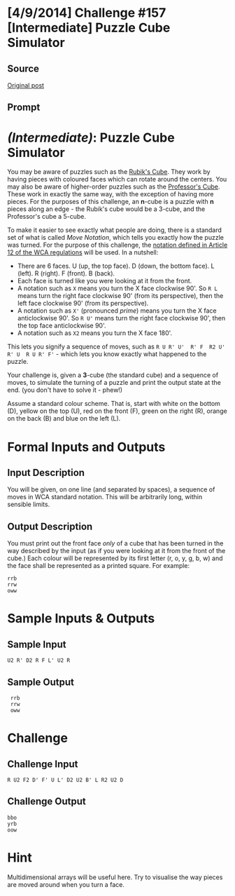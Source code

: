# [4/9/2014] Challenge #157 [Intermediate] Puzzle Cube Simulator

## Source

[Original post](https://old.reddit.com/r/dailyprogrammer/comments/22k8hu/492014_challenge_157_intermediate_puzzle_cube/)

## Prompt

# [](#IntermediateIcon) _(Intermediate)_: Puzzle Cube Simulator

You may be aware of puzzles such as the [Rubik's Cube](http://img1.wikia.nocookie.net/__cb20130909182419/maditsmadfunny/images/e/ee/Rubik%27s_Cube_cropped.jpg). They work by having pieces with coloured faces which can rotate around the centers. You may also be aware of higher-order puzzles such as the [Professor's Cube](http://upload.wikimedia.org/wikipedia/commons/f/fe/Professors_cube.jpg). These work in exactly the same way, with the exception of having more pieces. For the purposes of this challenge, an **n**-cube is a puzzle with **n** pieces along an edge - the Rubik's cube would be a 3-cube, and the Professor's cube a 5-cube.

To make it easier to see exactly what people are doing, there is a standard set of what is called *Move Notation*, which tells you exactly how the puzzle was turned. For the purpose of this challenge, the [notation defined in Article 12 of the WCA regulations](https://www.worldcubeassociation.org/regulations/#article-12-notation) will be used. In a nutshell:

* There are 6 faces. U (up, the top face). D (down, the bottom face). L (left). R (right). F (front). B (back).
* Each face is turned like you were looking at it from the front.
* A notation such as `X` means you turn the X face clockwise 90'. So `R L` means turn the right face clockwise 90' (from its perspective), then the left face clockwise 90' (from its perspective).
* A notation such as `X'` (pronounced *prime*) means you turn the X face anticlockwise 90'. So `R U'` means turn the right face clockwise 90', then the top face anticlockwise 90'.
* A notation such as `X2` means you turn the X face 180'.

This lets you signify a sequence of moves, such as `R U R' U'  R' F  R2 U' R' U  R U R' F'` - which lets you know exactly what happened to the puzzle.

Your challenge is, given a **3**-cube (the standard cube) and a sequence of moves, to simulate the turning of a puzzle and print the output state at the end. (you don't have to solve it - phew!)

Assume a standard colour scheme. That is, start with white on the bottom (D), yellow on the top (U), red on the front (F), green on the right (R), orange on the back (B) and blue on the left (L).

# Formal Inputs and Outputs

## Input Description

You will be given, on one line (and separated by spaces), a sequence of moves in WCA standard notation. This will be arbitrarily long, within sensible limits.

## Output Description

You must print out the front face *only* of a cube that has been turned in the way described by the input (as if you were looking at it from the front of the cube.) Each colour will be represented by its first letter (r, o, y, g, b, w) and the face shall be represented as a printed square.
For example:

    rrb
    rrw
    oww

# Sample Inputs & Outputs

## Sample Input

	U2 R' D2 R F L' U2 R

## Sample Output

     rrb
     rrw
     oww

# Challenge

## Challenge Input

	R U2 F2 D' F' U L' D2 U2 B' L R2 U2 D

## Challenge Output

	bbo
	yrb
	oow

# Hint

Multidimensional arrays will be useful here. Try to visualise the way pieces are moved around when you turn a face.
